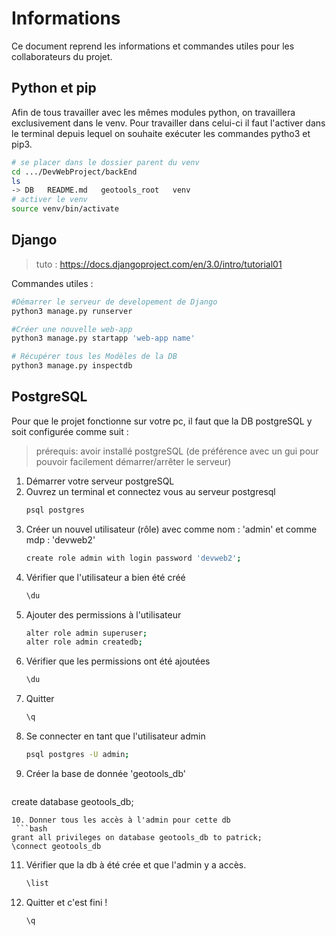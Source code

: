 # Informations

Ce document reprend les informations et commandes utiles pour les collaborateurs du projet.

## Python et pip 

Afin de tous travailler avec les mêmes modules python, on travaillera exclusivement dans le venv. Pour travailler dans celui-ci il faut l'activer dans le terminal depuis lequel on souhaite exécuter les commandes pytho3 et pip3. 
```bash
# se placer dans le dossier parent du venv 
cd .../DevWebProject/backEnd
ls
-> DB   README.md   geotools_root   venv
# activer le venv 
source venv/bin/activate
```

## Django
> tuto : https://docs.djangoproject.com/en/3.0/intro/tutorial01

Commandes utiles :
```bash 
#Démarrer le serveur de developement de Django 
python3 manage.py runserver

#Créer une nouvelle web-app 
python3 manage.py startapp 'web-app name' 

# Récupérer tous les Modèles de la DB
python3 manage.py inspectdb  
```

## PostgreSQL
Pour que le projet fonctionne sur votre pc, il faut que la DB postgreSQL y soit configurée comme suit :
> prérequis: avoir installé postgreSQL (de préférence avec un gui pour pouvoir facilement démarrer/arrêter le serveur)

1. Démarrer votre serveur postgreSQL 
2. Ouvrez un terminal et connectez vous au serveur postgresql
   ```bash
   psql postgres 
   ```
3. Créer un nouvel utilisateur (rôle) avec comme nom : 'admin' et comme mdp : 'devweb2'
   ```bash
   create role admin with login password 'devweb2'; 
   ```
4. Vérifier que l'utilisateur a bien été créé 
   ```bash
   \du 
   ```
5. Ajouter des permissions à l'utilisateur
   ```bash 
   alter role admin superuser;
   alter role admin createdb;
   ```
6. Vérifier que les permissions ont été ajoutées 
   ```bash
   \du
   ```
7. Quitter 
   ```bash
   \q
   ```
8. Se connecter en tant que l'utilisateur admin 
   ```bash
   psql postgres -U admin;
   ```
9.  Créer la base de donnée 'geotools_db'
    ```bash
   create database geotools_db;
   ```
10. Donner tous les accès à l'admin pour cette db
    ```bash
   grant all privileges on database geotools_db to patrick;
   \connect geotools_db
   ```
11. Vérifier que la db à été crée et que l'admin y a accès.
    ```bash
    \list
    ```
12. Quitter et c'est fini !
    ```bash
    \q
    ```



